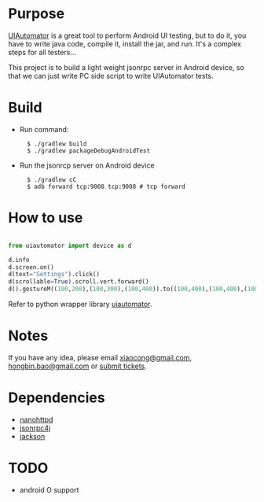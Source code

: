 # Purpose

[UIAutomator](http://developer.android.com/tools/testing/testing_ui.html) is a
great tool to perform Android UI testing, but to do it, you have to write java
code, compile it, install the jar, and run. It's a complex steps for all
testers...

This project is to build a light weight jsonrpc server in Android device, so
that we can just write PC side script to write UIAutomator tests.

# Build

- Run command:

        $ ./gradlew build
        $ ./gradlew packageDebugAndroidTest

- Run the jsonrcp server on Android device

        $ ./gradlew cC
        $ adb forward tcp:9008 tcp:9008 # tcp forward

# How to use

```python

from uiautomator import device as d

d.info
d.screen.on()
d(text="Settings").click()
d(scrollable=True).scroll.vert.forward()
d().gestureM((100,200),(100,300),(100,400)).to((100,400),(100,400),(100,400),100)

```

Refer to python wrapper library [uiautomator](https://github.com/xiaocong/uiautomator).

# Notes

If you have any idea, please email xiaocong@gmail.com, hongbin.bao@gmail.com or [submit tickets](https://github.com/xiaocong/uiautomator/issues/new).

# Dependencies

- [nanohttpd](https://github.com/NanoHttpd/nanohttpd)
- [jsonrpc4j](https://github.com/briandilley/jsonrpc4j)
- [jackson](https://github.com/FasterXML/jackson)

# TODO
- android O support
